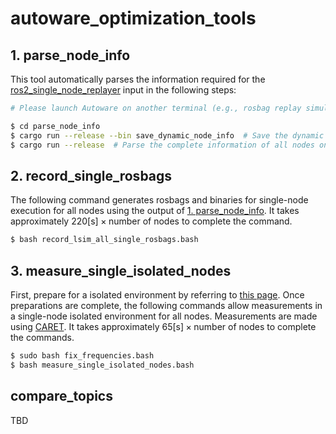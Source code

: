 # autoware_optimization_tools

## 1. parse_node_info
This tool automatically parses the information required for the [ros2_single_node_replayer](https://github.com/sykwer/ros2_single_node_replayer) input in the following steps:

```bash
# Please launch Autoware on another terminal (e.g., rosbag replay simulation: https://autowarefoundation.github.io/autoware-documentation/main/tutorials/ad-hoc-simulation/rosbag-replay-simulation/).

$ cd parse_node_info
$ cargo run --release --bin save_dynamic_node_info  # Save the dynamic information of all nodes
$ cargo run --release  # Parse the complete information of all nodes on the basis of dynamic and static information
```

## 2. record_single_rosbags
The following command generates rosbags and binaries for single-node execution for all nodes using the output of [1. parse_node_info](#1-parse_node_info). It takes approximately $220 \text{[s]} \times \text{number of nodes}$ to complete the command.

```bash
$ bash record_lsim_all_single_rosbags.bash
```

## 3. measure_single_isolated_nodes
First, prepare for a isolated environment by referring to [this page](https://tier4.atlassian.net/wiki/spaces/~5ed0b4584824b20c18371c06/pages/2553119448). Once preparations are complete, the following commands allow measurements  in a single-node isolated environment for all nodes. Measurements are made using [CARET](https://tier4.github.io/caret_doc/latest/). It takes approximately $65 \text{[s]} \times \text{number of nodes}$ to complete the commands.

```bash
$ sudo bash fix_frequencies.bash
$ bash measure_single_isolated_nodes.bash
```

## compare_topics
TBD
